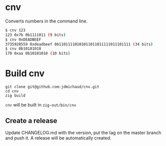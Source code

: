 # cnv

Converts numbers in the command line.
```bash
$ cnv 123
123 0x7b 0b1111011 (9 bits)
$ cnv 0xDEADBEEF
3735928559 0xdeadbeef 0b11011110101011011011111011101111 (34 bits)
$ cnv 0b10101010
170 0xaa 0b10101010 (10 bits)
```

# Build cnv

```
git clone git@github.com:jdmichaud/cnv.git
cd cnv
zig build
```

`cnv` will be built in `zig-out/bin/cnv`

## Create a release

Update CHANGELOG.md with the version, put the tag on the master branch and push it.
A release will be automatically created.

